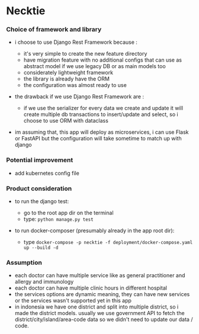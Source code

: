 
# Necktie

### Choice of framework and library
- i choose to use Django Rest Framework because :
    - it's very simple to create the new feature directory
    - have migration feature with no additional configs that can use as abstract model if we use legacy DB or as main models too
    - considerately lightweight framework
    - the library is already have the ORM
    - the configuration was almost ready to use

- the  drawback if we use Django Rest Framework are :
    - if we use the serializer for every data we create and update it will create multiple db transactions to insert/update and select, so i choose to use ORM with dataclass
    
- im assuming that, this app will deploy as microservices, i can use Flask or FastAPI but the configuration will take sometime to match up with django


### Potential improvement
- add kubernetes config file

### Product consideration
- to run the django test:
    - go to the root app dir on the terminal
    - type: `python manage.py test`
    
- to run docker-composer (presumably already in the app root dir):
    - type `docker-compose -p necktie -f deployment/docker-compose.yaml up --build -d`

### Assumption
- each doctor can have multiple service like as general practitioner and allergy and immunology
- each doctor can have multiple clinic hours in different hospital
- the services options are dynamic meaning, they can have new services or the services wasn't supported yet in this app
- in indonesia we have one district and split into multiple district, so i made the district models. usually we use government API to fetch the district/city/island/area-code data so we didn't need to update our data / code. 
